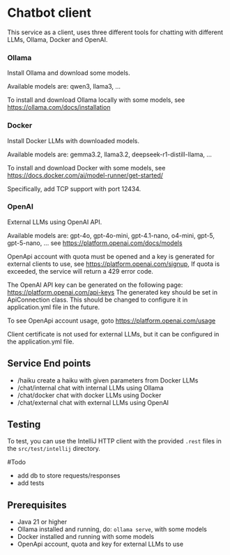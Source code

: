 # Chatbot client 

This service as a client, uses three different tools for chatting with different LLMs,
Ollama, Docker and OpenAI.

### Ollama
Install Ollama and download some models.

Available models are: qwen3, llama3, ...

To install and download Ollama locally with some models, see https://ollama.com/docs/installation

### Docker
Install Docker LLMs with downloaded models.

Available models are: gemma3.2, llama3.2, deepseek-r1-distill-llama, ...

To install and download Docker with some models, see https://docs.docker.com/ai/model-runner/get-started/

Specifically, add TCP support with port 12434.

### OpenAI
External LLMs using OpenAI API.

Available models are: gpt-4o, gpt-4o-mini, gpt-4.1-nano, o4-mini, gpt-5, gpt-5-nano, ...
see https://platform.openai.com/docs/models

OpenApi account with quota must be opened and a key is generated for external clients to use, see https://platform.openai.com/signup,
If quota is exceeded, the service will return a 429 error code.

The OpenAI API key can be generated on the following page: https://platform.openai.com/api-keys
The generated key should be set in ApiConnection class.
This should be changed to configure it in application.yml file in the future.

To see OpenApi account usage, goto https://platform.openai.com/usage

Client certificate is not used for external LLMs, but it can be configured in the application.yml file.

## Service End points

* /haiku create a haiku with given parameters from Docker LLMs
* /chat/internal chat with internal LLMs using Ollama
* /chat/docker chat with docker LLMs using Docker
* /chat/external chat with external LLMs using OpenAI


## Testing
To test, you can use the IntelliJ HTTP client with the provided `.rest` files in the `src/test/intellij` directory.

#Todo
* add db to store requests/responses
* add tests

## Prerequisites
- Java 21 or higher
- Ollama installed and running, do: `ollama serve`, with some models
- Docker installed and running with some models
- OpenApi account, quota and key for external LLMs to use
